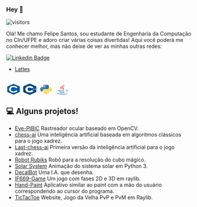 ### Hey 👋

![visitors](https://visitor-badge.glitch.me/badge?page_id=SageScroll18144=SageScroll18144)

Olá! Me chamo Felipe Santos, sou estudante de Engenharia da Computação no CIn/UFPE e adoro criar várias coisas divertidas! Aqui você poderá me conhecer melhor, mas não deixe de ver as minhas outras redes:


[![Linkedin Badge](https://img.shields.io/badge/-LinkedIn-blue?style=flat-square&logo=Linkedin&logoColor=white)](https://www.linkedin.com/in/felipe-santos-15aa4624a/) 

- [Lattes](http://lattes.cnpq.br/3482951549554510)
 
<div>
<div style="display: inline_block"><br>
  <img align="center" alt="C" height="30" width="40" src="https://raw.githubusercontent.com/devicons/devicon/master/icons/c/c-plain.svg">
  <img align="center" alt="Cplusplus" height="30" width="40" src="https://raw.githubusercontent.com/devicons/devicon/master/icons/cplusplus/cplusplus-plain.svg">
  <img align="center" alt="Python" height="30" width="40" src="https://raw.githubusercontent.com/devicons/devicon/master/icons/python/python-original.svg">
  <img align="center" alt="Java" height="30" width="40" src="https://raw.githubusercontent.com/devicons/devicon/master/icons/java/java-original.svg">

</div>

 ##
 
 ## 💻 Alguns projetos!

* [Eye-PIBIC](https://github.com/SageScroll18144/Eye-PIBIC) Rastreador ocular baseado em OpenCV.
* [chess-ai](https://github.com/lightTuring/chess-ai) Uma inteligência artificial baseada em algoritmos clássicos para o jogo xadrez.
* [Last-chess-ai](https://github.com/SageScroll18144/Last-chess-ai) Primeira versão da inteligência artificial para o jogo xadrez.
* [Robot Rubiks](https://github.com/SageScroll18144/Robot_Rubiks) Robô para a resolução do cubo mágico.
* [Solar System](https://github.com/SageScroll18144/Solar-System) Animação do sistema solar em Python 3.
* [DecalBot](https://github.com/SageScroll18144/DecalBot) Uma I.A. que desenha.
* [IF669-Game](https://github.com/SageScroll18144/IF669-Game) Um jogo com fases 2D e 3D em raylib.
* [Hand-Paint](https://github.com/SageScroll18144/Hand-Paint) Aplicativo similar ao paint com a mão do usuário correspondendo ao cursor do programa.
* [TicTacToe](https://github.com/SageScroll18144/TicTacToe) Website, Jogo da Velha PvP e PvM em Raylib.
 ##
 
